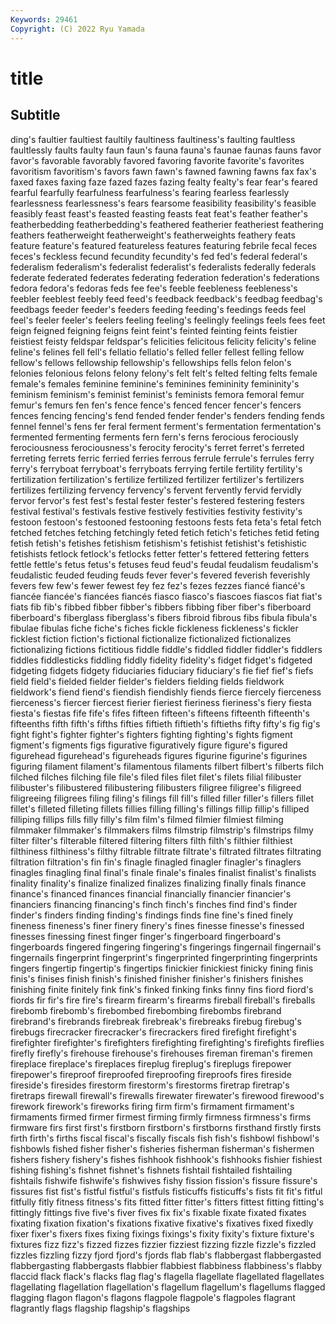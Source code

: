 ```yaml
---
Keywords: 29461
Copyright: (C) 2022 Ryu Yamada
---
```



# title

## Subtitle
ding's faultier
faultiest faultily faultiness faultiness's faulting faultless faultlessly faults faulty faun
faun's fauna fauna's faunae faunas fauns favor favor's favorable favorably
favored favoring favorite favorite's favorites favoritism favoritism's favors fawn fawn's
fawned fawning fawns fax fax's faxed faxes faxing faze fazed
fazes fazing fealty fealty's fear fear's feared fearful fearfully fearfulness
fearfulness's fearing fearless fearlessly fearlessness fearlessness's fears fearsome feasibility feasibility's
feasible feasibly feast feast's feasted feasting feasts feat feat's feather
feather's featherbedding featherbedding's feathered featherier featheriest feathering feathers featherweight featherweight's
featherweights feathery feats feature feature's featured featureless features featuring febrile
fecal feces feces's feckless fecund fecundity fecundity's fed fed's federal
federal's federalism federalism's federalist federalist's federalists federally federals federate federated
federates federating federation federation's federations fedora fedora's fedoras feds fee
fee's feeble feebleness feebleness's feebler feeblest feebly feed feed's feedback
feedback's feedbag feedbag's feedbags feeder feeder's feeders feeding feeding's feedings
feeds feel feel's feeler feeler's feelers feeling feeling's feelingly feelings
feels fees feet feign feigned feigning feigns feint feint's feinted
feinting feints feistier feistiest feisty feldspar feldspar's felicities felicitous felicity
felicity's feline feline's felines fell fell's fellatio fellatio's felled feller
fellest felling fellow fellow's fellows fellowship fellowship's fellowships fells felon
felon's felonies felonious felons felony felony's felt felt's felted felting
felts female female's females feminine feminine's feminines femininity femininity's feminism
feminism's feminist feminist's feminists femora femoral femur femur's femurs fen
fen's fence fence's fenced fencer fencer's fencers fences fencing fencing's
fend fended fender fender's fenders fending fends fennel fennel's fens
fer feral ferment ferment's fermentation fermentation's fermented fermenting ferments fern
fern's ferns ferocious ferociously ferociousness ferociousness's ferocity ferocity's ferret ferret's
ferreted ferreting ferrets ferric ferried ferries ferrous ferrule ferrule's ferrules
ferry ferry's ferryboat ferryboat's ferryboats ferrying fertile fertility fertility's fertilization
fertilization's fertilize fertilized fertilizer fertilizer's fertilizers fertilizes fertilizing fervency fervency's
fervent fervently fervid fervidly fervor fervor's fest fest's festal fester
fester's festered festering festers festival festival's festivals festive festively festivities
festivity festivity's festoon festoon's festooned festooning festoons fests feta feta's
fetal fetch fetched fetches fetching fetchingly feted fetich fetich's fetiches
fetid feting fetish fetish's fetishes fetishism fetishism's fetishist fetishist's fetishistic
fetishists fetlock fetlock's fetlocks fetter fetter's fettered fettering fetters fettle
fettle's fetus fetus's fetuses feud feud's feudal feudalism feudalism's feudalistic
feuded feuding feuds fever fever's fevered feverish feverishly fevers few
few's fewer fewest fey fez fez's fezes fezzes fiancé fiancé's
fiancée fiancée's fiancées fiancés fiasco fiasco's fiascoes fiascos fiat fiat's
fiats fib fib's fibbed fibber fibber's fibbers fibbing fiber fiber's
fiberboard fiberboard's fiberglass fiberglass's fibers fibroid fibrous fibs fibula fibula's
fibulae fibulas fiche fiche's fiches fickle fickleness fickleness's fickler ficklest
fiction fiction's fictional fictionalize fictionalized fictionalizes fictionalizing fictions fictitious fiddle
fiddle's fiddled fiddler fiddler's fiddlers fiddles fiddlesticks fiddling fiddly fidelity
fidelity's fidget fidget's fidgeted fidgeting fidgets fidgety fiduciaries fiduciary fiduciary's
fie fief fief's fiefs field field's fielded fielder fielder's fielders
fielding fields fieldwork fieldwork's fiend fiend's fiendish fiendishly fiends fierce
fiercely fierceness fierceness's fiercer fiercest fierier fieriest fieriness fieriness's fiery
fiesta fiesta's fiestas fife fife's fifes fifteen fifteen's fifteens fifteenth
fifteenth's fifteenths fifth fifth's fifths fifties fiftieth fiftieth's fiftieths fifty
fifty's fig fig's fight fight's fighter fighter's fighters fighting fighting's
fights figment figment's figments figs figurative figuratively figure figure's figured
figurehead figurehead's figureheads figures figurine figurine's figurines figuring filament filament's
filamentous filaments filbert filbert's filberts filch filched filches filching file
file's filed files filet filet's filets filial filibuster filibuster's filibustered
filibustering filibusters filigree filigree's filigreed filigreeing filigrees filing filing's filings
fill fill's filled filler filler's fillers fillet fillet's filleted filleting
fillets fillies filling filling's fillings fillip fillip's filliped filliping fillips
fills filly filly's film film's filmed filmier filmiest filming filmmaker
filmmaker's filmmakers films filmstrip filmstrip's filmstrips filmy filter filter's filterable
filtered filtering filters filth filth's filthier filthiest filthiness filthiness's filthy
filtrable filtrate filtrate's filtrated filtrates filtrating filtration filtration's fin fin's
finagle finagled finagler finagler's finaglers finagles finagling final final's finale
finale's finales finalist finalist's finalists finality finality's finalize finalized finalizes
finalizing finally finals finance finance's financed finances financial financially financier
financier's financiers financing financing's finch finch's finches find find's finder
finder's finders finding finding's findings finds fine fine's fined finely
fineness fineness's finer finery finery's fines finesse finesse's finessed finesses
finessing finest finger finger's fingerboard fingerboard's fingerboards fingered fingering fingering's
fingerings fingernail fingernail's fingernails fingerprint fingerprint's fingerprinted fingerprinting fingerprints fingers
fingertip fingertip's fingertips finickier finickiest finicky fining finis finis's finises
finish finish's finished finisher finisher's finishers finishes finishing finite finitely
fink fink's finked finking finks finny fins fiord fiord's fiords
fir fir's fire fire's firearm firearm's firearms fireball fireball's fireballs
firebomb firebomb's firebombed firebombing firebombs firebrand firebrand's firebrands firebreak firebreak's
firebreaks firebug firebug's firebugs firecracker firecracker's firecrackers fired firefight firefight's
firefighter firefighter's firefighters firefighting firefighting's firefights fireflies firefly firefly's firehouse
firehouse's firehouses fireman fireman's firemen fireplace fireplace's fireplaces fireplug fireplug's
fireplugs firepower firepower's fireproof fireproofed fireproofing fireproofs fires fireside fireside's
firesides firestorm firestorm's firestorms firetrap firetrap's firetraps firewall firewall's firewalls
firewater firewater's firewood firewood's firework firework's fireworks firing firm firm's
firmament firmament's firmaments firmed firmer firmest firming firmly firmness firmness's
firms firmware firs first first's firstborn firstborn's firstborns firsthand firstly
firsts firth firth's firths fiscal fiscal's fiscally fiscals fish fish's
fishbowl fishbowl's fishbowls fished fisher fisher's fisheries fisherman fisherman's fishermen
fishers fishery fishery's fishes fishhook fishhook's fishhooks fishier fishiest fishing
fishing's fishnet fishnet's fishnets fishtail fishtailed fishtailing fishtails fishwife fishwife's
fishwives fishy fission fission's fissure fissure's fissures fist fist's fistful
fistful's fistfuls fisticuffs fisticuffs's fists fit fit's fitful fitfully fitly
fitness fitness's fits fitted fitter fitter's fitters fittest fitting fitting's
fittingly fittings five five's fiver fives fix fix's fixable fixate
fixated fixates fixating fixation fixation's fixations fixative fixative's fixatives fixed
fixedly fixer fixer's fixers fixes fixing fixings fixings's fixity fixity's
fixture fixture's fixtures fizz fizz's fizzed fizzes fizzier fizziest fizzing
fizzle fizzle's fizzled fizzles fizzling fizzy fjord fjord's fjords flab
flab's flabbergast flabbergasted flabbergasting flabbergasts flabbier flabbiest flabbiness flabbiness's flabby
flaccid flack flack's flacks flag flag's flagella flagellate flagellated flagellates
flagellating flagellation flagellation's flagellum flagellum's flagellums flagged flagging flagon flagon's
flagons flagpole flagpole's flagpoles flagrant flagrantly flags flagship flagship's flagships
